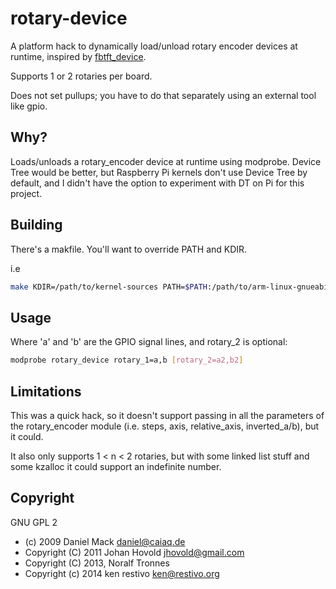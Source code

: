 rotary-device
=============

A platform hack to dynamically load/unload rotary encoder devices at runtime, inspired by [fbtft_device](https://github.com/notro/fbtft/wiki/fbtft_device "fbtft_device").

Supports 1 or 2 rotaries per board.

Does not set pullups; you have to do that separately using an external tool like gpio.

## Why?

Loads/unloads a rotary_encoder device at runtime using modprobe. Device Tree would be better, but Raspberry Pi kernels don't use Device Tree by default, and I didn't have the option to experiment with DT on Pi for this project.

## Building

There's a makfile. You'll want to override PATH and KDIR.

i.e
```sh
make KDIR=/path/to/kernel-sources PATH=$PATH:/path/to/arm-linux-gnueabi/toolchain
```


## Usage

Where 'a' and 'b' are the GPIO signal lines, and rotary_2 is optional:

```sh
modprobe rotary_device rotary_1=a,b [rotary_2=a2,b2]
```



## Limitations

This was a quick hack, so it doesn't support passing in all the parameters of the rotary_encoder module (i.e. steps, axis, relative_axis, inverted_a/b), but it could.

It also only supports 1 < n < 2 rotaries, but with some linked list stuff and some kzalloc it could support an indefinite number.

## Copyright

GNU GPL 2 

* (c) 2009 Daniel Mack <daniel@caiaq.de>
* Copyright (C) 2011 Johan Hovold <jhovold@gmail.com>
* Copyright (C) 2013, Noralf Tronnes
* Copyright (c) 2014 ken restivo <ken@restivo.org>

